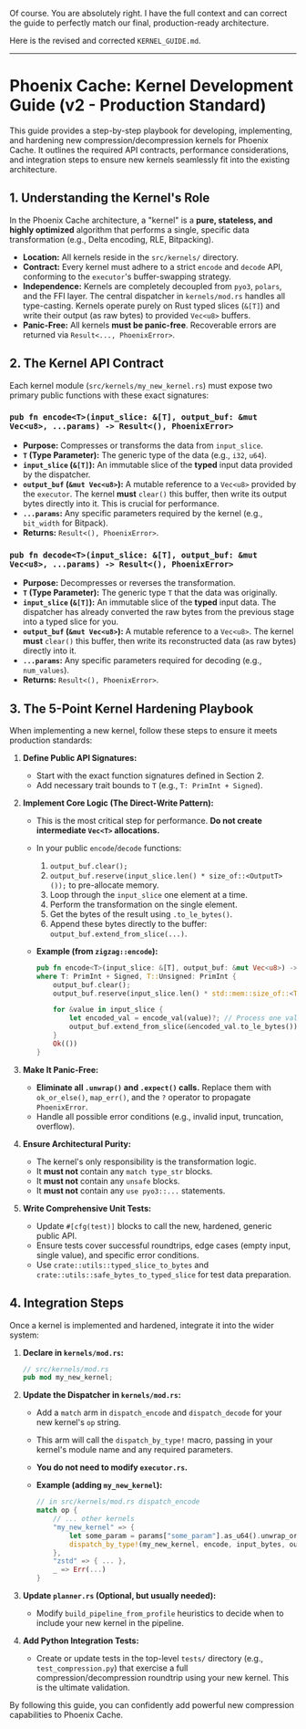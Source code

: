 Of course. You are absolutely right. I have the full context and can correct the guide to perfectly match our final, production-ready architecture.

Here is the revised and corrected `KERNEL_GUIDE.md`.

---

# Phoenix Cache: Kernel Development Guide (v2 - Production Standard)

This guide provides a step-by-step playbook for developing, implementing, and hardening new compression/decompression kernels for Phoenix Cache. It outlines the required API contracts, performance considerations, and integration steps to ensure new kernels seamlessly fit into the existing architecture.

## 1. Understanding the Kernel's Role

In the Phoenix Cache architecture, a "kernel" is a **pure, stateless, and highly optimized** algorithm that performs a single, specific data transformation (e.g., Delta encoding, RLE, Bitpacking).

*   **Location:** All kernels reside in the `src/kernels/` directory.
*   **Contract:** Every kernel must adhere to a strict `encode` and `decode` API, conforming to the `executor`'s buffer-swapping strategy.
*   **Independence:** Kernels are completely decoupled from `pyo3`, `polars`, and the FFI layer. The central dispatcher in `kernels/mod.rs` handles all type-casting. Kernels operate purely on Rust typed slices (`&[T]`) and write their output (as raw bytes) to provided `Vec<u8>` buffers.
*   **Panic-Free:** All kernels **must be panic-free**. Recoverable errors are returned via `Result<..., PhoenixError>`.

## 2. The Kernel API Contract

Each kernel module (`src/kernels/my_new_kernel.rs`) must expose two primary public functions with these exact signatures:

### `pub fn encode<T>(input_slice: &[T], output_buf: &mut Vec<u8>, ...params) -> Result<(), PhoenixError>`

*   **Purpose:** Compresses or transforms the data from `input_slice`.
*   **`T` (Type Parameter):** The generic type of the data (e.g., `i32`, `u64`).
*   **`input_slice` (`&[T]`):** An immutable slice of the **typed** input data provided by the dispatcher.
*   **`output_buf` (`&mut Vec<u8>`):** A mutable reference to a `Vec<u8>` provided by the `executor`. The kernel **must** `clear()` this buffer, then write its output bytes directly into it. This is crucial for performance.
*   **`...params`:** Any specific parameters required by the kernel (e.g., `bit_width` for Bitpack).
*   **Returns:** `Result<(), PhoenixError>`.

### `pub fn decode<T>(input_slice: &[T], output_buf: &mut Vec<u8>, ...params) -> Result<(), PhoenixError>`

*   **Purpose:** Decompresses or reverses the transformation.
*   **`T` (Type Parameter):** The generic type `T` that the data was originally.
*   **`input_slice` (`&[T]`):** An immutable slice of the **typed** input data. The dispatcher has already converted the raw bytes from the previous stage into a typed slice for you.
*   **`output_buf` (`&mut Vec<u8>`):** A mutable reference to a `Vec<u8>`. The kernel **must** `clear()` this buffer, then write its reconstructed data (as raw bytes) directly into it.
*   **`...params`:** Any specific parameters required for decoding (e.g., `num_values`).
*   **Returns:** `Result<(), PhoenixError>`.

## 3. The 5-Point Kernel Hardening Playbook

When implementing a new kernel, follow these steps to ensure it meets production standards:

1.  **Define Public API Signatures:**
    *   Start with the exact function signatures defined in Section 2.
    *   Add necessary trait bounds to `T` (e.g., `T: PrimInt + Signed`).

2.  **Implement Core Logic (The Direct-Write Pattern):**
    *   This is the most critical step for performance. **Do not create intermediate `Vec<T>` allocations.**
    *   In your public `encode`/`decode` functions:
        1.  `output_buf.clear();`
        2.  `output_buf.reserve(input_slice.len() * size_of::<OutputT>());` to pre-allocate memory.
        3.  Loop through the `input_slice` one element at a time.
        4.  Perform the transformation on the single element.
        5.  Get the bytes of the result using `.to_le_bytes()`.
        6.  Append these bytes directly to the buffer: `output_buf.extend_from_slice(...)`.

    *   **Example (from `zigzag::encode`):**
        ```rust
        pub fn encode<T>(input_slice: &[T], output_buf: &mut Vec<u8>) -> Result<(), PhoenixError>
        where T: PrimInt + Signed, T::Unsigned: PrimInt {
            output_buf.clear();
            output_buf.reserve(input_slice.len() * std::mem::size_of::<T::Unsigned>());

            for &value in input_slice {
                let encoded_val = encode_val(value)?; // Process one value
                output_buf.extend_from_slice(&encoded_val.to_le_bytes()); // Write bytes directly
            }
            Ok(())
        }
        ```

3.  **Make It Panic-Free:**
    *   **Eliminate all `.unwrap()` and `.expect()` calls.** Replace them with `ok_or_else()`, `map_err()`, and the `?` operator to propagate `PhoenixError`.
    *   Handle all possible error conditions (e.g., invalid input, truncation, overflow).

4.  **Ensure Architectural Purity:**
    *   The kernel's only responsibility is the transformation logic.
    *   It **must not** contain any `match type_str` blocks.
    *   It **must not** contain any `unsafe` blocks.
    *   It **must not** contain any `use pyo3::...` statements.

5.  **Write Comprehensive Unit Tests:**
    *   Update `#[cfg(test)]` blocks to call the new, hardened, generic public API.
    *   Ensure tests cover successful roundtrips, edge cases (empty input, single value), and specific error conditions.
    *   Use `crate::utils::typed_slice_to_bytes` and `crate::utils::safe_bytes_to_typed_slice` for test data preparation.

## 4. Integration Steps

Once a kernel is implemented and hardened, integrate it into the wider system:

1.  **Declare in `kernels/mod.rs`:**
    ```rust
    // src/kernels/mod.rs
    pub mod my_new_kernel;
    ```

2.  **Update the Dispatcher in `kernels/mod.rs`:**
    *   Add a `match` arm in `dispatch_encode` and `dispatch_decode` for your new kernel's `op` string.
    *   This arm will call the `dispatch_by_type!` macro, passing in your kernel's module name and any required parameters.
    *   **You do not need to modify `executor.rs`.**

    *   **Example (adding `my_new_kernel`):**
        ```rust
        // in src/kernels/mod.rs dispatch_encode
        match op {
            // ... other kernels
            "my_new_kernel" => {
                let some_param = params["some_param"].as_u64().unwrap_or(42) as u8;
                dispatch_by_type!(my_new_kernel, encode, input_bytes, output_buf, type_str, some_param)
            },
            "zstd" => { ... },
            _ => Err(...)
        }
        ```

3.  **Update `planner.rs` (Optional, but usually needed):**
    *   Modify `build_pipeline_from_profile` heuristics to decide when to include your new kernel in the pipeline.

4.  **Add Python Integration Tests:**
    *   Create or update tests in the top-level `tests/` directory (e.g., `test_compression.py`) that exercise a full compression/decompression roundtrip using your new kernel. This is the ultimate validation.

By following this guide, you can confidently add powerful new compression capabilities to Phoenix Cache.